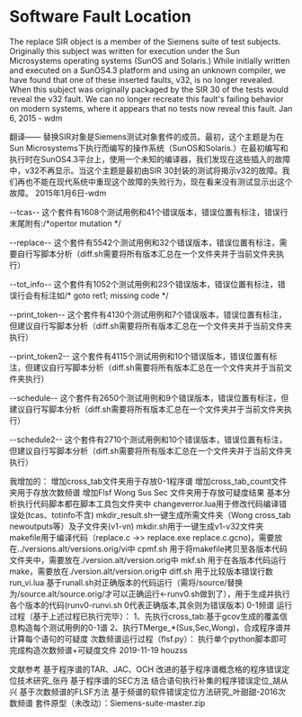 # Software Fault Location
The replace SIR object is a member of the Siemens suite of test subjects. Originally this subject was written for execution under the Sun Microsystems operating systems (SunOS and Solaris.) While initially written and executed on a SunOS4.3 platform and using an unknown compiler, we have found that one of these inserted faults, v32, is no longer revealed. When this subject was originally packaged by the SIR 30 of the tests would reveal the v32 fault. We can no longer recreate this fault's failing behavior on modern systems, where it appears that no tests now reveal this fault. Jan 6, 2015 - wdm

翻译—— 替换SIR对象是Siemens测试对象套件的成员。最初，这个主题是为在Sun Microsystems下执行而编写的操作系统（SunOS和Solaris.）在最初编写和执行时在SunOS4.3平台上，使用一个未知的编译器，我们发现在这些插入的故障中，v32不再显示。当这个主题是最初由SIR 30封装的测试将揭示v32的故障。我们再也不能在现代系统中重现这个故障的失败行为，现在看来没有测试显示出这个故障。 2015年1月6日-wdm


--tcas--
这个套件有1608个测试用例和41个错误版本，错误位置有标注，错误行末尾附有:/*opertor mutation */

--replace--
这个套件有5542个测试用例和32个错误版本，错误位置有标注，需要自行写脚本分析（diff.sh需要将所有版本汇总在一个文件夹并于当前文件夹执行）

--tot_info--
这个套件有1052个测试用例和23个错误版本，错误位置有标注，错误行会有标注如/* 				goto ret1; missing code */

--print_token--
这个套件有4130个测试用例和7个错误版本，错误位置有标注，但建议自行写脚本分析（diff.sh需要将所有版本汇总在一个文件夹并于当前文件夹执行）

--print_token2--
这个套件有4115个测试用例和10个错误版本，错误位置有标注，但建议自行写脚本分析（diff.sh需要将所有版本汇总在一个文件夹并于当前文件夹执行）

--schedule--
这个套件有2650个测试用例和9个错误版本，错误位置有标注，但建议自行写脚本分析（diff.sh需要将所有版本汇总在一个文件夹并于当前文件夹执行）

--schedule2--
这个套件有2710个测试用例和10个错误版本，错误位置有标注，但建议自行写脚本分析（diff.sh需要将所有版本汇总在一个文件夹并于当前文件夹执行）

我增加的： 
增加cross_tab文件夹用于存放0-1程序谱 
增加cross_tab_count文件夹用于存放次数频谱 
增加Flsf Wong Sus Sec 文件夹用于存放可疑度结果 
基本分析执行代码脚本都在脚本工具包文件夹中 
changeverror.lua用于修改代码编译错误处(tcas、totinfo不含)
mkdir_result.sh一键生成所需文件夹（Wong cross_tab newoutputs等）及子文件夹(v1-vn)
mkdir.sh用于一键生成v1-v32文件夹 
makefile用于编译代码（replace.c ->> replace.exe replace.c.gcno)，需要放在../versions.alt/versions.orig/vi中 
cpmf.sh 用于将makefile拷贝至各版本代码文件夹中，需要放在./version.alt/version.orig中 
mkf.sh 用于在各版本代码运行 make，需要放在./version.alt/version.orig中 
diff.sh 用于比较版本错误行数 
run_vi.lua 基于runall.sh对正确版本的代码运行（需将/source/替换为/source.alt/source.orig/才可以正确运行<-runv0.sh做到了），用于生成并执行各个版本的代码(runv0-runvi.sh 0代表正确版本,其余则为错误版本) 0-1频谱
运行过程（基于上述过程已执行完毕）： 1、先执行cross_tab:基于gcov生成的覆盖信息构造每个测试用例的0-1谱 2、执行TMerge_*(Sus,Sec,Wong)，合成程序谱并计算每个语句的可疑度 次数频谱运行过程（flsf.py）： 执行单个python脚本即可完成构造次数频谱+可疑度文件 
2019-11-19 houzss 

文献参考 
基于程序谱的TAR、JAC、OCH 改进的基于程序谱概念格的程序错误定位技术研究_张丹 基于程序谱的SEC方法 结合语句执行补集的程序错误定位_胡从兴 
基于次数频谱的FLSF方法 基于频谱的软件错误定位方法研究_叶甜甜-2016次数频谱
套件原型（未改动）：Siemens-suite-master.zip
